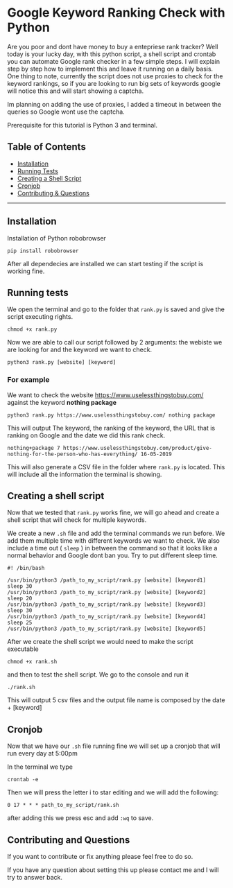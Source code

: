 
# Google Keyword Ranking Check with Python

Are you poor and dont have money to buy a entepriese rank tracker? Well today is your lucky day, with this python script, 
a shell script and crontab you can automate Google rank checker in a few simple steps.
I will explain step by step how to implement this and leave it running on a daily basis.
One thing to note, currently the script does not use proxies to check for the keyword rankings, so if you are looking to run big sets of keywords google will notice this and will start showing a captcha.

Im planning on adding the use of proxies, I added a timeout in between the queries so Google wont use the captcha.

Prerequisite for this tutorial is Python 3 and terminal. 


## Table of Contents 

- [Installation](#installation)
- [Running Tests](#running-tests)
- [Creating a Shell Script](#creating-a-shell-script)
- [Cronjob](#cronjob)
- [Contributing & Questions](#cintributing-and-questions)


---

## Installation

Installation of Python robobrowser

```shell
pip install robobrowser
```
After all dependecies are installed we can start testing if the script is working fine.

## Running tests
We open the terminal and go to the folder that `rank.py` is saved and give the script executing rights.

```shell
chmod +x rank.py
```
Now we are able to call our script followed by 2 arguments: the webiste we are looking for and the keyword we want to check.

```shell
python3 rank.py [website] [keyword]
```

### For example 
We want to check the website https://www.uselessthingstobuy.com/ against the keyword **nothing package**

```shell
python3 rank.py https://www.uselessthingstobuy.com/ nothing package
```

This will output The keyword, the ranking of the keyword, the URL that is ranking on Google and the date we did this rank check.

```shell 
nothing+package 7 https://www.uselessthingstobuy.com/product/give-nothing-for-the-person-who-has-everything/ 16-05-2019
```
This will also generate a CSV file in the folder where `rank.py` is located. This will include all the information the terminal is showing.

## Creating a shell script

Now that we tested that `rank.py` works fine, we will go ahead and create a shell script that will check for multiple keywords.

We create a new `.sh` file and add the terminal commands we run before. We add them multiple time with different keywords we want to check. We also include a time out ( `sleep` ) in between the command so that it looks like a normal behavior and Google dont ban you. Try to put different sleep time.

```shell
#! /bin/bash

/usr/bin/python3 /path_to_my_script/rank.py [website] [keyword1] 
sleep 30
/usr/bin/python3 /path_to_my_script/rank.py [website] [keyword2] 
sleep 20
/usr/bin/python3 /path_to_my_script/rank.py [website] [keyword3] 
sleep 30
/usr/bin/python3 /path_to_my_script/rank.py [website] [keyword4] 
sleep 25
/usr/bin/python3 /path_to_my_script/rank.py [website] [keyword5] 

```

After we create the shell script we would need to make the script executable

```shell
chmod +x rank.sh
```
and then to test the shell script. We go to the console and run it

```shell
./rank.sh
```
This will output 5 csv files and the output file name is composed by the date + [keyword]


## Cronjob

Now that we have our `.sh` file running fine we will set up a cronjob that will run every day at 5:00pm

In the terminal we type

```shell
crontab -e
```
Then we will press the letter i to star editing and we will add the following:

```
0 17 * * * path_to_my_script/rank.sh
```

after adding this we press esc and add `:wq` to save.

## Contributing and Questions

If you want to contribute or fix anything please feel free to do so. 

If you have any question about setting this up please contact me and I will try to answer back.











